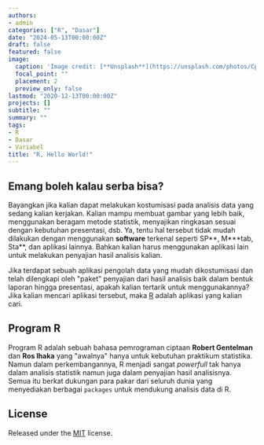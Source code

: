 ```yaml
---
authors:
- admin
categories: ["R", "Dasar"]
date: "2024-05-13T00:00:00Z"
draft: false
featured: false
image:
  caption: 'Image credit: [**Unsplash**](https://unsplash.com/photos/CpkOjOcXdUY)'
  focal_point: ""
  placement: 2
  preview_only: false
lastmod: "2020-12-13T00:00:00Z"
projects: []
subtitle: ""
summary: ""
tags:
- R
- Dasar
- Variabel
title: "R, Hello World!"
---
```


## Emang boleh kalau serba bisa?

Bayangkan jika kalian dapat melakukan kostumisasi pada analisis data yang sedang kalian kerjakan. Kalian mampu membuat gambar yang lebih baik, menggunakan beragam metode statistik, menyajikan ringkasan sesuai dengan kebutuhan presentasi, dsb. Ya, tentu hal tersebut tidak mudah dilakukan dengan menggunakan **software** terkenal seperti SP\*\*, M\*\*\*tab, Sta\*\*, dan aplikasi lainnya. Bahkan kalian harus menggunakan aplikasi lain untuk melakukan penyajian hasil analisis kalian.

Jika terdapat sebuah aplikasi pengolah data yang mudah dikostumisasi dan telah dilengkapi oleh "paket" penyajian dari hasil analisis baik dalam bentuk laporan hingga presentasi, apakah kalian tertarik untuk menggunakannya? Jika kalian mencari aplikasi tersebut, maka [R](#) adalah aplikasi yang kalian cari.

## Program R

Program R adalah sebuah bahasa pemrograman ciptaan **Robert Gentelman** dan **Ros Ihaka** yang "awalnya" hanya untuk kebutuhan praktikum statistika. Namun dalam perkembangannya, R menjadi sangat *powerfull* tak hanya dalam analisis statistik namun juga dalam penyajian hasil analisisnya. Semua itu berkat dukungan para pakar dari seluruh dunia yang menyediakan berbagai `packages` untuk mendukung analisis data di R.

## License

Released under the [MIT](https://github.com/HugoBlox/hugo-blox-builder/blob/master/LICENSE.md) license.

